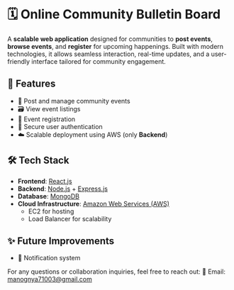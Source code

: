 # 🗓️ Online Community Bulletin Board

A **scalable web application** designed for communities to **post events**, **browse events**, and **register** for upcoming happenings. Built with modern technologies, it allows seamless interaction, real-time updates, and a user-friendly interface tailored for community engagement.

## 🚀 Features

- 📌 Post and manage community events
- 🗃️ View event listings 
- 🧾 Event registration 
- 🔐 Secure user authentication
- ☁️ Scalable deployment using AWS (only **Backend**)

## 🛠️ Tech Stack

- **Frontend**: [React.js](https://reactjs.org/)
- **Backend**: [Node.js](https://nodejs.org/) + [Express.js](https://expressjs.com/)
- **Database**: [MongoDB](https://www.mongodb.com/)
- **Cloud Infrastructure**: [Amazon Web Services (AWS)](https://aws.amazon.com/)
  - EC2 for hosting
  - Load Balancer for scalability

## ✨ Future Improvements
  -  🔔 Notification system

For any questions or collaboration inquiries, feel free to reach out:
📧 Email: manognya71003@gmail.com

